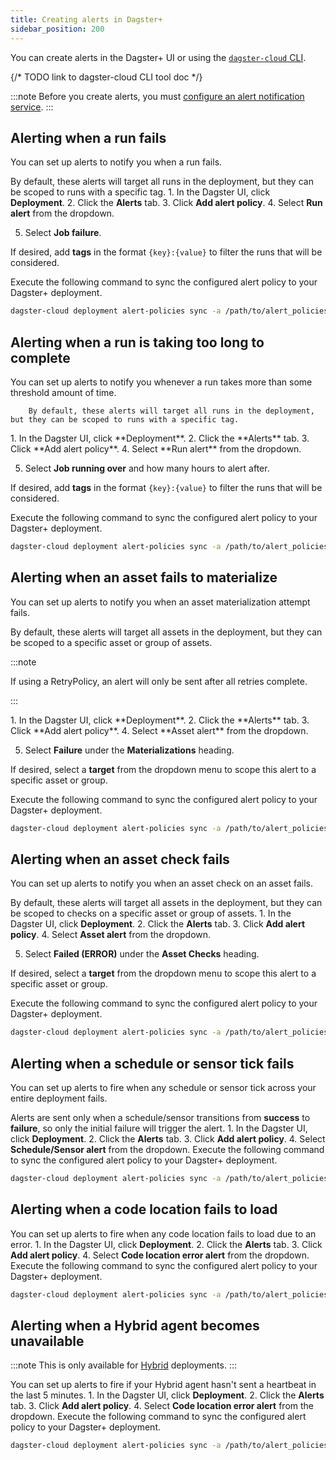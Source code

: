```yaml
---
title: Creating alerts in Dagster+
sidebar_position: 200
---
```


You can create alerts in the Dagster+ UI or using the [`dagster-cloud` CLI](/dagster-plus/deployment/management/dagster-cloud-cli).

{/* TODO link to dagster-cloud CLI tool doc */}

:::note
Before you create alerts, you must [configure an alert notification service](configuring-an-alert-notification-service).
:::

## Alerting when a run fails
You can set up alerts to notify you when a run fails.

By default, these alerts will target all runs in the deployment, but they can be scoped to runs with a specific tag.
<Tabs groupId="ui_or_cli">
  <TabItem value='ui' label='In the UI'>
    1. In the Dagster UI, click **Deployment**.
2. Click the **Alerts** tab.
3. Click **Add alert policy**.
4. Select **Run alert** from the dropdown.

5. Select **Job failure**.

If desired, add **tags** in the format `{key}:{value}` to filter the runs that will be considered.

  </TabItem>
  <TabItem value='CLI' label='Using the CLI'>
    Execute the following command to sync the configured alert policy to your Dagster+ deployment.

  ```bash
  dagster-cloud deployment alert-policies sync -a /path/to/alert_policies.yaml
  ```
  <Tabs groupId="notification_service">
    <TabItem value='email' label='Email'>
      <CodeExample path="docs_beta_snippets/docs_beta_snippets/dagster-plus/deployment/alerts/schedule-sensor-failure-email.yaml" language="yaml" />
    </TabItem>
    <TabItem value='microsoft_teams' label='Microsoft Teams'>
      <CodeExample path="docs_beta_snippets/docs_beta_snippets/dagster-plus/deployment/alerts/schedule-sensor-failure-microsoft_teams.yaml" language="yaml" />
    </TabItem>
    <TabItem value='pagerduty' label='PagerDuty'>
      <CodeExample path="docs_beta_snippets/docs_beta_snippets/dagster-plus/deployment/alerts/schedule-sensor-failure-pagerduty.yaml" language="yaml" />
    </TabItem>
    <TabItem value='slack' label='Slack'>
      <CodeExample path="docs_beta_snippets/docs_beta_snippets/dagster-plus/deployment/alerts/schedule-sensor-failure-slack.yaml" language="yaml" />
    </TabItem>
  </Tabs>

  </TabItem>
</Tabs>

## Alerting when a run is taking too long to complete
You can set up alerts to notify you whenever a run takes more than some threshold amount of time.

        By default, these alerts will target all runs in the deployment, but they can be scoped to runs with a specific tag.
<Tabs groupId="ui_or_cli">
  <TabItem value='ui' label='In the UI'>
    1. In the Dagster UI, click **Deployment**.
2. Click the **Alerts** tab.
3. Click **Add alert policy**.
4. Select **Run alert** from the dropdown.

5. Select **Job running over** and how many hours to alert after.

If desired, add **tags** in the format `{key}:{value}` to filter the runs that will be considered.

  </TabItem>
  <TabItem value='cli' label='Using the CLI'>
    Execute the following command to sync the configured alert policy to your Dagster+ deployment.

  ```bash
  dagster-cloud deployment alert-policies sync -a /path/to/alert_policies.yaml
  ```
  <Tabs groupId="notification_service">
    <TabItem value='email' label='Email'>
      <CodeExample path="docs_beta_snippets/docs_beta_snippets/dagster-plus/deployment/alerts/job-running-over-one-hour-email.yaml" language="yaml" />
    </TabItem>
    <TabItem value='microsoft_teams' label='Microsoft Teams'>
      <CodeExample path="docs_beta_snippets/docs_beta_snippets/dagster-plus/deployment/alerts/job-running-over-one-hour-microsoft_teams.yaml" language="yaml" />
    </TabItem>
    <TabItem value='pagerduty' label='PagerDuty'>
      <CodeExample path="docs_beta_snippets/docs_beta_snippets/dagster-plus/deployment/alerts/job-running-over-one-hour-pagerduty.yaml" language="yaml" />
    </TabItem>
    <TabItem value='slack' label='Slack'>
      <CodeExample path="docs_beta_snippets/docs_beta_snippets/dagster-plus/deployment/alerts/job-running-over-one-hour-slack.yaml" language="yaml" />
    </TabItem>
  </Tabs>

  </TabItem>
</Tabs>

## Alerting when an asset fails to materialize
You can set up alerts to notify you when an asset materialization attempt fails.

By default, these alerts will target all assets in the deployment, but they can be scoped to a specific asset or group of assets.

:::note

If using a RetryPolicy, an alert will only be sent after all retries complete.

:::

<Tabs groupId="ui_or_cli">
  <TabItem value='ui' label='In the UI'>
    1. In the Dagster UI, click **Deployment**.
2. Click the **Alerts** tab.
3. Click **Add alert policy**.
4. Select **Asset alert** from the dropdown.

5. Select **Failure** under the **Materializations** heading.

If desired, select a **target** from the dropdown menu to scope this alert to a specific asset or group.

  </TabItem>
  <TabItem value='cli' label='Using the CLI'>
    Execute the following command to sync the configured alert policy to your Dagster+ deployment.

  ```bash
  dagster-cloud deployment alert-policies sync -a /path/to/alert_policies.yaml
  ```
  <Tabs groupId="notification_service">
    <TabItem value='email' label='Email'>
      <CodeExample path="docs_beta_snippets/docs_beta_snippets/dagster-plus/deployment/alerts/schedule-sensor-failure-email.yaml" language="yaml" />
    </TabItem>
    <TabItem value='microsoft_teams' label='Microsoft Teams'>
      <CodeExample path="docs_beta_snippets/docs_beta_snippets/dagster-plus/deployment/alerts/schedule-sensor-failure-microsoft_teams.yaml" language="yaml" />
    </TabItem>
    <TabItem value='pagerduty' label='PagerDuty'>
      <CodeExample path="docs_beta_snippets/docs_beta_snippets/dagster-plus/deployment/alerts/schedule-sensor-failure-pagerduty.yaml" language="yaml" />
    </TabItem>
    <TabItem value='slack' label='Slack'>
      <CodeExample path="docs_beta_snippets/docs_beta_snippets/dagster-plus/deployment/alerts/schedule-sensor-failure-slack.yaml" language="yaml" />
    </TabItem>
  </Tabs>

  </TabItem>
</Tabs>

## Alerting when an asset check fails
You can set up alerts to notify you when an asset check on an asset fails.

By default, these alerts will target all assets in the deployment, but they can be scoped to checks on a specific asset or group of assets.
<Tabs groupId="ui_or_cli">
  <TabItem value='ui' label='In the UI'>
    1. In the Dagster UI, click **Deployment**.
2. Click the **Alerts** tab.
3. Click **Add alert policy**.
4. Select **Asset alert** from the dropdown.

5. Select **Failed (ERROR)** under the **Asset Checks** heading.

If desired, select a **target** from the dropdown menu to scope this alert to a specific asset or group.

  </TabItem>
  <TabItem value='cli' label='Using the CLI'>
    Execute the following command to sync the configured alert policy to your Dagster+ deployment.

  ```bash
  dagster-cloud deployment alert-policies sync -a /path/to/alert_policies.yaml
  ```
  <Tabs groupId="notification_service">
    <TabItem value='email' label='Email'>
      <CodeExample path="docs_beta_snippets/docs_beta_snippets/dagster-plus/deployment/alerts/asset-check-failed-email.yaml" language="yaml" />
    </TabItem>
    <TabItem value='microsoft_teams' label='Microsoft Teams'>
      <CodeExample path="docs_beta_snippets/docs_beta_snippets/dagster-plus/deployment/alerts/asset-check-failed-microsoft_teams.yaml" language="yaml" />
    </TabItem>
    <TabItem value='pagerduty' label='PagerDuty'>
      <CodeExample path="docs_beta_snippets/docs_beta_snippets/dagster-plus/deployment/alerts/asset-check-failed-pagerduty.yaml" language="yaml" />
    </TabItem>
    <TabItem value='slack' label='Slack'>
      <CodeExample path="docs_beta_snippets/docs_beta_snippets/dagster-plus/deployment/alerts/asset-check-failed-slack.yaml" language="yaml" />
    </TabItem>
  </Tabs>

  </TabItem>
</Tabs>

## Alerting when a schedule or sensor tick fails
You can set up alerts to fire when any schedule or sensor tick across your entire deployment fails.

Alerts are sent only when a schedule/sensor transitions from **success** to **failure**, so only the initial failure will trigger the alert.
<Tabs groupId="ui_or_cli">
  <TabItem value='ui' label='In the UI'>
    1. In the Dagster UI, click **Deployment**.
2. Click the **Alerts** tab.
3. Click **Add alert policy**.
4. Select **Schedule/Sensor alert** from the dropdown.
  </TabItem>
  <TabItem value='cli' label='Using the CLI'>
    Execute the following command to sync the configured alert policy to your Dagster+ deployment.

  ```bash
  dagster-cloud deployment alert-policies sync -a /path/to/alert_policies.yaml
  ```
  <Tabs groupId="notification_service">
    <TabItem value='email' label='Email'>
      <CodeExample path="docs_beta_snippets/docs_beta_snippets/dagster-plus/deployment/alerts/schedule-sensor-failure-email.yaml" language="yaml" />
    </TabItem>
    <TabItem value='microsoft_teams' label='Microsoft Teams'>
      <CodeExample path="docs_beta_snippets/docs_beta_snippets/dagster-plus/deployment/alerts/schedule-sensor-failure-microsoft_teams.yaml" language="yaml" />
    </TabItem>
    <TabItem value='pagerduty' label='PagerDuty'>
      <CodeExample path="docs_beta_snippets/docs_beta_snippets/dagster-plus/deployment/alerts/schedule-sensor-failure-pagerduty.yaml" language="yaml" />
    </TabItem>
    <TabItem value='slack' label='Slack'>
      <CodeExample path="docs_beta_snippets/docs_beta_snippets/dagster-plus/deployment/alerts/schedule-sensor-failure-slack.yaml" language="yaml" />
    </TabItem>
  </Tabs>

  </TabItem>
</Tabs>

## Alerting when a code location fails to load
You can set up alerts to fire when any code location fails to load due to an error.
<Tabs groupId="ui_or_cli">
  <TabItem value='ui' label='In the UI'>
    1. In the Dagster UI, click **Deployment**.
2. Click the **Alerts** tab.
3. Click **Add alert policy**.
4. Select **Code location error alert** from the dropdown.
  </TabItem>
  <TabItem value='cli' label='Using the CLI'>
    Execute the following command to sync the configured alert policy to your Dagster+ deployment.

  ```bash
  dagster-cloud deployment alert-policies sync -a /path/to/alert_policies.yaml
  ```
  <Tabs groupId="notification_service">
    <TabItem value='email' label='Email'>
      <CodeExample path="docs_beta_snippets/docs_beta_snippets/dagster-plus/deployment/alerts/code-location-error-email.yaml" language="yaml" />
    </TabItem>
    <TabItem value='microsoft_teams' label='Microsoft Teams'>
      <CodeExample path="docs_beta_snippets/docs_beta_snippets/dagster-plus/deployment/alerts/code-location-error-microsoft_teams.yaml" language="yaml" />
    </TabItem>
    <TabItem value='pagerduty' label='PagerDuty'>
      <CodeExample path="docs_beta_snippets/docs_beta_snippets/dagster-plus/deployment/alerts/code-location-error-pagerduty.yaml" language="yaml" />
    </TabItem>
    <TabItem value='slack' label='Slack'>
      <CodeExample path="docs_beta_snippets/docs_beta_snippets/dagster-plus/deployment/alerts/code-location-error-slack.yaml" language="yaml" />
    </TabItem>
  </Tabs>

  </TabItem>
</Tabs>

## Alerting when a Hybrid agent becomes unavailable
:::note
This is only available for [Hybrid](/dagster-plus/deployment/deployment-types/hybrid/) deployments.
:::

You can set up alerts to fire if your Hybrid agent hasn't sent a heartbeat in the last 5 minutes.
<Tabs groupId="ui_or_cli">
  <TabItem value='ui' label='In the UI'>
    1. In the Dagster UI, click **Deployment**.
2. Click the **Alerts** tab.
3. Click **Add alert policy**.
4. Select **Code location error alert** from the dropdown.
  </TabItem>
  <TabItem value='cli' label='Using the CLI'>
    Execute the following command to sync the configured alert policy to your Dagster+ deployment.

  ```bash
  dagster-cloud deployment alert-policies sync -a /path/to/alert_policies.yaml
  ```
  <Tabs groupId="notification_service">
    <TabItem value='email' label='Email'>
      <CodeExample path="docs_beta_snippets/docs_beta_snippets/dagster-plus/deployment/alerts/code-location-error-email.yaml" language="yaml" />
    </TabItem>
    <TabItem value='microsoft_teams' label='Microsoft Teams'>
      <CodeExample path="docs_beta_snippets/docs_beta_snippets/dagster-plus/deployment/alerts/code-location-error-microsoft_teams.yaml" language="yaml" />
    </TabItem>
    <TabItem value='pagerduty' label='PagerDuty'>
      <CodeExample path="docs_beta_snippets/docs_beta_snippets/dagster-plus/deployment/alerts/code-location-error-pagerduty.yaml" language="yaml" />
    </TabItem>
    <TabItem value='slack' label='Slack'>
      <CodeExample path="docs_beta_snippets/docs_beta_snippets/dagster-plus/deployment/alerts/code-location-error-slack.yaml" language="yaml" />
    </TabItem>
  </Tabs>

  </TabItem>
</Tabs>